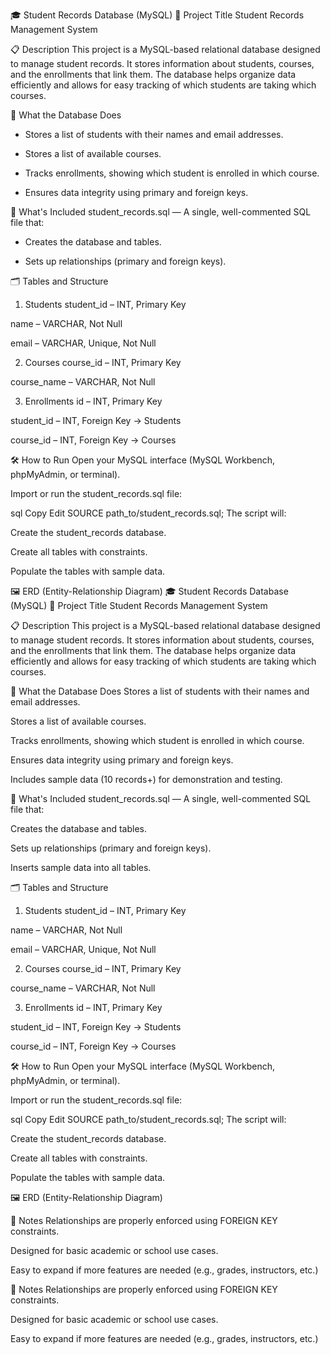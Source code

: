 🎓 Student Records Database (MySQL)
📘 Project Title
Student Records Management System

📋 Description
This project is a MySQL-based relational database designed to manage student records. It stores information about students, courses, and the enrollments that link them. The database helps organize data efficiently and allows for easy tracking of which students are taking which courses.

🧱 What the Database Does
- Stores a list of students with their names and email addresses.

- Stores a list of available courses.

- Tracks enrollments, showing which student is enrolled in which course.

- Ensures data integrity using primary and foreign keys.


📁 What's Included
student_records.sql — A single, well-commented SQL file that:

- Creates the database and tables.

- Sets up relationships (primary and foreign keys).


🗂️ Tables and Structure
1. Students
student_id – INT, Primary Key

name – VARCHAR, Not Null

email – VARCHAR, Unique, Not Null

2. Courses
course_id – INT, Primary Key

course_name – VARCHAR, Not Null

3. Enrollments
id – INT, Primary Key

student_id – INT, Foreign Key → Students

course_id – INT, Foreign Key → Courses

🛠️ How to Run
Open your MySQL interface (MySQL Workbench, phpMyAdmin, or terminal).

Import or run the student_records.sql file:

sql
Copy
Edit
SOURCE path_to/student_records.sql;
The script will:

Create the student_records database.

Create all tables with constraints.

Populate the tables with sample data.

🖼️ ERD (Entity-Relationship Diagram)
🎓 Student Records Database (MySQL)
📘 Project Title
Student Records Management System

📋 Description
This project is a MySQL-based relational database designed to manage student records. It stores information about students, courses, and the enrollments that link them. The database helps organize data efficiently and allows for easy tracking of which students are taking which courses.

🧱 What the Database Does
Stores a list of students with their names and email addresses.

Stores a list of available courses.

Tracks enrollments, showing which student is enrolled in which course.

Ensures data integrity using primary and foreign keys.

Includes sample data (10 records+) for demonstration and testing.

📁 What's Included
student_records.sql — A single, well-commented SQL file that:

Creates the database and tables.

Sets up relationships (primary and foreign keys).

Inserts sample data into all tables.

🗂️ Tables and Structure
1. Students
student_id – INT, Primary Key

name – VARCHAR, Not Null

email – VARCHAR, Unique, Not Null

2. Courses
course_id – INT, Primary Key

course_name – VARCHAR, Not Null

3. Enrollments
id – INT, Primary Key

student_id – INT, Foreign Key → Students

course_id – INT, Foreign Key → Courses

🛠️ How to Run
Open your MySQL interface (MySQL Workbench, phpMyAdmin, or terminal).

Import or run the student_records.sql file:

sql
Copy
Edit
SOURCE path_to/student_records.sql;
The script will:

Create the student_records database.

Create all tables with constraints.

Populate the tables with sample data.

🖼️ ERD (Entity-Relationship Diagram)



📌 Notes
Relationships are properly enforced using FOREIGN KEY constraints.

Designed for basic academic or school use cases.

Easy to expand if more features are needed (e.g., grades, instructors, etc.)



📌 Notes
Relationships are properly enforced using FOREIGN KEY constraints.

Designed for basic academic or school use cases.

Easy to expand if more features are needed (e.g., grades, instructors, etc.)

